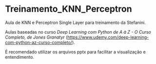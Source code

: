 # Treinamento_KNN_Perceptron
Aula de KNN e Perceptron Single Layer para treinamento da Stefanini.

Aulas baseadas no curso *Deep Learning com Python de A à Z - O Curso Completo, de Jones Granatyr* (https://www.udemy.com/deep-learning-com-python-az-curso-completo/).

É recomendado utilizar os arquivos pptx para facilitar a visualização e entendimento.
